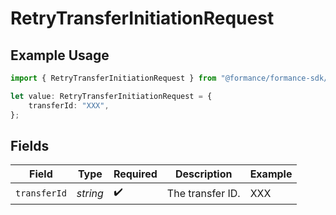 # RetryTransferInitiationRequest

## Example Usage

```typescript
import { RetryTransferInitiationRequest } from "@formance/formance-sdk/sdk/models/operations";

let value: RetryTransferInitiationRequest = {
    transferId: "XXX",
};
```

## Fields

| Field              | Type               | Required           | Description        | Example            |
| ------------------ | ------------------ | ------------------ | ------------------ | ------------------ |
| `transferId`       | *string*           | :heavy_check_mark: | The transfer ID.   | XXX                |